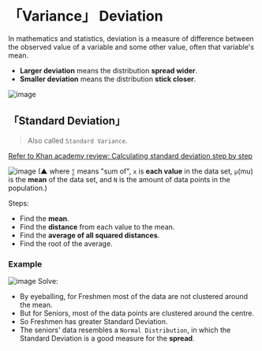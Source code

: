 #  「Variance」 Deviation
In mathematics and statistics, deviation is a measure of difference between the observed value of a variable and some other value, often that variable's mean.

- **Larger deviation** means the distribution **spread wider**.
- **Smaller deviation** means the distribution **stick closer**.

![image](https://user-images.githubusercontent.com/14041622/44899695-0a26ff80-ad35-11e8-8196-b36fee94c68f.png)


## 「Standard Deviation」
> Also called `Standard Variance`.

[Refer to Khan academy review: Calculating standard deviation step by step](https://www.khanacademy.org/math/probability/data-distributions-a1/summarizing-spread-distributions/a/calculating-standard-deviation-step-by-step)

![image](https://user-images.githubusercontent.com/14041622/43673655-1bfb9b18-97f9-11e8-8790-99106bf2d253.png)
(▲ where `∑` means "sum of", `x` is **each value** in the data set, `μ`(mu) is the **mean** of the data set, and `N` is the amount of data points in the population.)

Steps:
- Find the **mean**.
- Find the **distance** from each value to the mean.
- Find the **average of all squared distances**.
- Find the root of the average.

### Example
![image](https://user-images.githubusercontent.com/14041622/43673818-b4f65ec8-97fb-11e8-907f-01b64c6cbb83.png)
Solve:
- By eyeballing, for Freshmen most of the data are not clustered around the mean.
- But for Seniors, most of the data points are clustered around the centre.
- So Freshmen has greater Standard Deviation.
- The seniors' data resembles a `Normal Distribution`, in which the Standard Deviation is a good measure for the **spread**.